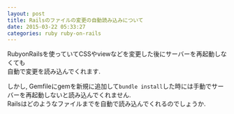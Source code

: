 ```yaml
---
layout: post
title: Railsのファイルの変更の自動読み込みについて
date: 2015-03-22 05:33:27
categories: ruby ruby-on-rails
---
```

<!-- {% raw %} -->
<p>RubyonRailsを使っていてCSSやviewなどを変更した後にサーバーを再起動しなくても<br>
自動で変更を読み込んでくれます.</p>

<p>しかし, Gemfileにgemを新規に追加して<code>bundle install</code>した時には手動でサーバーを再起動しないと読み込んでくれません.<br>
Railsはどのようなファイルまでを自動で読み込んでくれるのでしょうか.</p>
<!-- {% endraw %} -->
